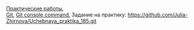 [Практические работы.](https://github.com/KazGad/Srednii/files/7184122/default.docx)    
[Git.](https://github.com/KazGad/Srednii/files/7265476/Git.docx)
[Git console command.](https://github.com/KazGad/Srednii/files/7362260/git.console.command.1.docx)
Задание на практику: https://github.com/Julia-Zhirnova/Uchebnaya_praktika_185.git
